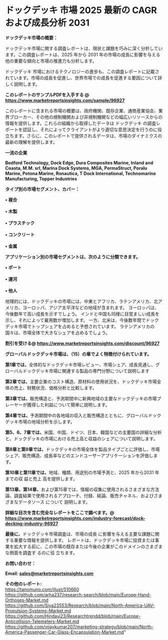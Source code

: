 # ドックデッキ 市場 2025 最新の CAGR および成長分析 2031

<strong><b>ドックデッキ市場の概要：</b></strong>

ドックデッキ市場に関する調査レポートは、現状と課題を巧みに深く分析しています。この調査レポートは、2025 年から 2031 年の市場の成長に影響を与える他の重要な傾向と市場の推進力も分析します。

ドックデッキ 市場におけるテクノロジーの進歩も、この調査レポートに記載されています。市場の成長を促進し、世界市場での成長を促進する要因について詳しく説明します。

<strong>このレポートのサンプルPDFを入手する @ <a href=https://www.marketreportsinsights.com/sample/96927>https://www.marketreportsinsights.com/sample/96927</a></strong>

このレポートに含まれる市場の概要は、政府機関、既存企業、通商産業協会、業界ブローカー、その他の規制機関および非規制機関などの幅広いリソースからの情報を提供します。これらの組織から取得したデータは ドックデッキ の調査レポートを認証し、それによってクライアントがより適切な意思決定を行うのに役立ちます。さらに、このレポートで提供されるデータは、市場のダイナミクスの最新の理解を提供します。

<strong>一流の企業</strong>

<strong><b>Bedford Technology, Dock Edge, Dura Composites Marine, Inland and Coasta, M.M. srl, Marina Dock Systems, MGA, PermaStruct, Poralu Marine, Potona Marine, Ronautica, T Dock International, Technomarine Manufacturing, Topper Industries</b></strong>

<strong><b>タイプ別の市場セグメント、カバー：</b></strong>

<strong>• 複合<br><br>• 木製<br><br>• プラスチック<br><br>• コンクリート<br><br>• 金属</strong>

<strong><b>アプリケーション別の市場セグメントは、次のように分類できます。</b></strong>

<strong>• ポート<br><br>• 運河<br><br>• 他人</strong>

 地理的には、ドックデッキの市場には、中東とアフリカ、ラテンアメリカ、北アメリカ、ヨーロッパ、アジア太平洋などの地域が含まれます。 ヨーロッパは、今後数年で高い成長を示すでしょう。 インドと中国も同様に目覚ましい成長を示し、それによって雇用数が増加します。 一方、北米は、今後数年間でドックデッキ市場でトップシェアを占めると予想されています。 ラテンアメリカの国々は、市場全体で大きなシェアを占めるでしょう。

<strong>割引を受ける@ <a href=https://www.marketreportsinsights.com/discount/96927>https://www.marketreportsinsights.com/discount/96927</a></strong>

<strong><b>グローバルドックデッキ市場は、（15）の章でよく特徴付けられています。</b></strong>

<strong><b>第</b></strong><strong><b>1章では、</b></strong>全体的なドックデッキ市場レビュー、市場シェア、成長見通し、グローバルドックデッキ市場に関連する製品の専門分野について説明します

<strong><b>第2章では、</b></strong>主要企業のコスト構造、原材料の使用状況を、ドックデッキ市場全体の売上、財務状況、価格分析と比較します。

<strong><b>第3章では、</b></strong>販売構造と、予測期間中に新興地域の主要なドックデッキの市場プレーヤーが獲得した利益について簡単に説明します。

<strong><b>第4章では、</b></strong>予測期間中の各地域の収入と販売構造とともに、グローバルドックデッキ市場の地域分析を示します。

<strong><b>第5、6、7章では、</b></strong>米国、中国、ドイツ、日本、韓国などの主要国の詳細な分析と、ドックデッキの市場における売上高と収益のシェアについて説明します。

<strong><b>第8章と第9章では、</b></strong>ドックデッキの市場全体を製品タイプごとに評価し、市場シェア、販売構造、成長率などのエンドユーザーアプリケーションを評価します。

<strong><b>第10章と第11章では、</b></strong>地域、種類、用途別の市場予測と、2025 年から2031 年までの収 益と売上 高を提供します。

<strong><b>第13章、第14章、</b></strong>および第15章では、情報の収集に使用されるさまざまな方法論、調査結果で使用されるアプローチ、付録、結論、販売チャネル、およびさまざまなデータソース について 説明します。

<strong>詳細な目次を含む完全なレポートをここで調べます。@ <a href=https://www.marketreportsinsights.com/industry-forecast/dock-decking-industry-96927>https://www.marketreportsinsights.com/industry-forecast/dock-decking-industry-96927</a></strong>

<strong><b>最後に、</b></strong>ドックデッキ市場調査は、市場の成長 に影響を</a>与える主要な課題に関する重要な情報を提供します。 レポートは、ドックデッキ市場に投資または事業を拡大する前に、この市場の既存または今後の企業がこのドメインのさまざまな側面を調査す るのに役 立ちます。

<strong><b>お問い合わせ：</b></strong>

<strong>Email: </strong><a href=mailto:sales@marketreportsinsights.com><strong>sales@marketreportsinsights.com</strong></a>

<strong>その他のレポート:</strong>
<br>
<a href=https://tanomuno.com/illust/510660>https://tanomuno.com/illust/510660</a>
<br>
<a href=https://github.com/arha237/research-search/blob/main/Europe-Hand-Orthoses-Market.md>https://github.com/arha237/research-search/blob/main/Europe-Hand-Orthoses-Market.md</a>
<br>
<a href=https://github.com/Siya23553/Research/blob/main/North-America-UAV-Propulsion-Systems-Market.md>https://github.com/Siya23553/Research/blob/main/North-America-UAV-Propulsion-Systems-Market.md</a>
<br>
<a href=https://github.com/Hindavi23/Researchtrendd/blob/main/Europe-Anticollision-Telemeters-Market.md>https://github.com/Hindavi23/Researchtrendd/blob/main/Europe-Anticollision-Telemeters-Market.md</a>
<br>
<a href=https://github.com/vijaykumar207/marketing-strategy/blob/main/North-America-Passenger-Car-Glass-Encapsulation-Market.md>https://github.com/vijaykumar207/marketing-strategy/blob/main/North-America-Passenger-Car-Glass-Encapsulation-Market.md</a>"
